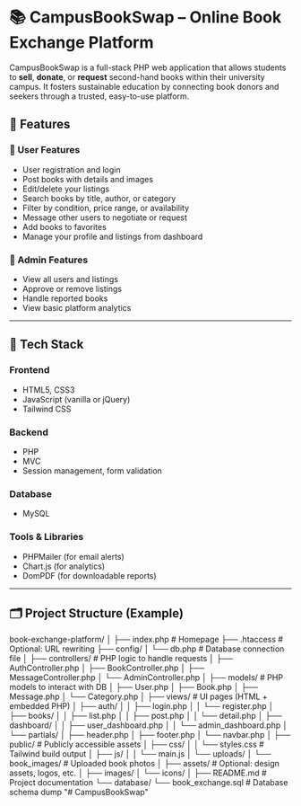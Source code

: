 # 📚 CampusBookSwap – Online Book Exchange Platform

CampusBookSwap is a full-stack PHP web application that allows students to **sell**, **donate**, or **request** second-hand books within their university campus. It fosters sustainable education by connecting book donors and seekers through a trusted, easy-to-use platform.



## 🎯 Features

### 👥 User Features
- User registration and login
- Post books with details and images
- Edit/delete your listings
- Search books by title, author, or category
- Filter by condition, price range, or availability
- Message other users to negotiate or request
- Add books to favorites
- Manage your profile and listings from dashboard

### 🔧 Admin Features
- View all users and listings
- Approve or remove listings
- Handle reported books
- View basic platform analytics

---

## 🧰 Tech Stack

### Frontend
- HTML5, CSS3
- JavaScript (vanilla or jQuery)
- Tailwind CSS

### Backend
- PHP 
- MVC 
- Session management, form validation

### Database
- MySQL

### Tools & Libraries
- PHPMailer (for email alerts)
- Chart.js (for analytics)
- DomPDF (for downloadable reports)

---

## 🗂️ Project Structure (Example)

book-exchange-platform/
│
├── index.php                  # Homepage
├── .htaccess                  # Optional: URL rewriting
├── config/
│   └── db.php                 # Database connection file
│
├── controllers/               # PHP logic to handle requests
│   ├── AuthController.php
│   ├── BookController.php
│   ├── MessageController.php
│   └── AdminController.php
│
├── models/                    # PHP models to interact with DB
│   ├── User.php
│   ├── Book.php
│   ├── Message.php
│   └── Category.php
│
├── views/                     # UI pages (HTML + embedded PHP)
│   ├── auth/
│   │   ├── login.php
│   │   └── register.php
│   ├── books/
│   │   ├── list.php
│   │   ├── post.php
│   │   └── detail.php
│   ├── dashboard/
│   │   ├── user_dashboard.php
│   │   └── admin_dashboard.php
│   └── partials/
│       ├── header.php
│       ├── footer.php
│       └── navbar.php
│
├── public/                    # Publicly accessible assets
│   ├── css/
│   │   └── styles.css         # Tailwind build output
│   ├── js/
│   │   └── main.js
│   └── uploads/
│       └── book_images/       # Uploaded book photos
│
├── assets/                    # Optional: design assets, logos, etc.
│   ├── images/
│   └── icons/
│
├── README.md                  # Project documentation
└── database/
    └── book_exchange.sql      # Database schema dump
"# CampusBookSwap" 
